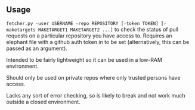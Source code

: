 ## Usage

`fetcher.py -user USERNAME -repo REPOSITORY [-token TOKEN] [-maketargets MAKETARGET1 MAKETARGET2 ...]` to check the status of pull requests on a particular repository you have access to. Requires an elephant file with a github auth token in to be set (alternatively, this can be passed as an argument).

Intended to be fairly lightweight so it can be used in a low-RAM environment.

Should only be used on private repos where only trusted persons have access.

Lacks any sort of error checking, so is likely to break and not work much outside a closed environment.

